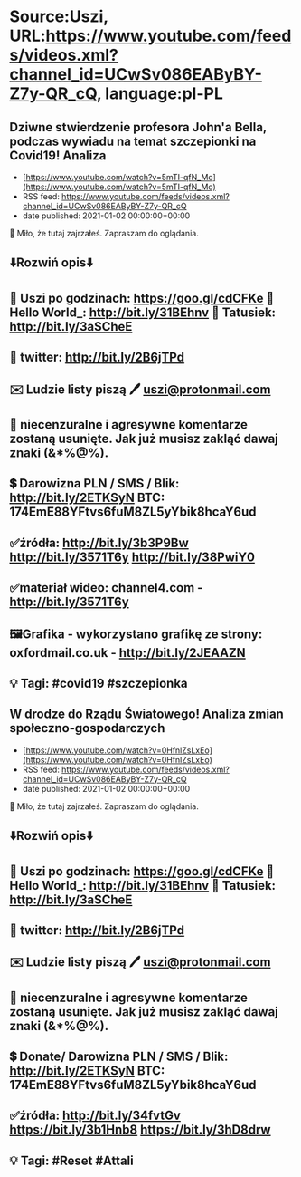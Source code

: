 # Source:Uszi, URL:https://www.youtube.com/feeds/videos.xml?channel_id=UCwSv086EAByBY-Z7y-QR_cQ, language:pl-PL

## Dziwne stwierdzenie profesora John'a Bella, podczas wywiadu na temat szczepionki na Covid19! Analiza
 - [https://www.youtube.com/watch?v=5mTI-qfN_Mo](https://www.youtube.com/watch?v=5mTI-qfN_Mo)
 - RSS feed: https://www.youtube.com/feeds/videos.xml?channel_id=UCwSv086EAByBY-Z7y-QR_cQ
 - date published: 2021-01-02 00:00:00+00:00

🤪 Miło, że tutaj zajrzałeś.  Zapraszam do oglądania.

⬇️Rozwiń opis⬇️
------------------------------------------------------------
👀 Uszi po godzinach: https://goo.gl/cdCFKe
👀 Hello World_: http://bit.ly/31BEhnv
👀 Tatusiek: http://bit.ly/3aSCheE
------------------------------------------------------------
👀 twitter: http://bit.ly/2B6jTPd
------------------------------------------------------------
✉️ Ludzie listy piszą 
🖊️ uszi@protonmail.com
------------------------------------------------------------
👺 niecenzuralne i agresywne komentarze zostaną usunięte.  Jak już musisz zakląć dawaj znaki (&*%@%).
------------------------------------------------------------
💲 Darowizna
PLN / SMS / Blik: http://bit.ly/2ETKSyN
BTC: 174EmE88YFtvs6fuM8ZL5yYbik8hcaY6ud
---------------------------------------------------------------
✅źródła:
http://bit.ly/3b3P9Bw
http://bit.ly/3571T6y
http://bit.ly/38PwiY0
-------------------------------------------------------------
✅materiał wideo:
channel4.com - http://bit.ly/3571T6y
-------------------------------------------------------------
🖼Grafika - wykorzystano grafikę ze strony: 
oxfordmail.co.uk - http://bit.ly/2JEAAZN
-------------------------------------------------------------
💡 Tagi: #covid19 #szczepionka
--------------------------------------------------------------

## W drodze do Rządu Światowego! Analiza zmian społeczno-gospodarczych
 - [https://www.youtube.com/watch?v=0HfnlZsLxEo](https://www.youtube.com/watch?v=0HfnlZsLxEo)
 - RSS feed: https://www.youtube.com/feeds/videos.xml?channel_id=UCwSv086EAByBY-Z7y-QR_cQ
 - date published: 2021-01-02 00:00:00+00:00

🤪 Miło, że tutaj zajrzałeś.  Zapraszam do oglądania.

⬇️Rozwiń opis⬇️
------------------------------------------------------------
👀 Uszi po godzinach: https://goo.gl/cdCFKe
👀 Hello World_: http://bit.ly/31BEhnv
👀 Tatusiek: http://bit.ly/3aSCheE
------------------------------------------------------------
👀 twitter: http://bit.ly/2B6jTPd
------------------------------------------------------------
✉️ Ludzie listy piszą 
🖊️ uszi@protonmail.com
------------------------------------------------------------
👺 niecenzuralne i agresywne komentarze zostaną usunięte.  Jak już musisz zakląć dawaj znaki (&*%@%).
------------------------------------------------------------
💲 Donate/ Darowizna
PLN / SMS / Blik: http://bit.ly/2ETKSyN
BTC: 174EmE88YFtvs6fuM8ZL5yYbik8hcaY6ud
---------------------------------------------------------------
✅źródła:
http://bit.ly/34fvtGv
https://bit.ly/3b1Hnb8
https://bit.ly/3hD8drw
---------------------------------------------------------------
💡 Tagi: #Reset #Attali
--------------------------------------------------------------

